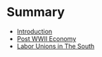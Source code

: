 # Summary

* [Introduction](README.md)
* [Post WWII Economy](POST_WWII_ECONOMY.md)
* [Labor Unions in The South](lbits.md)

